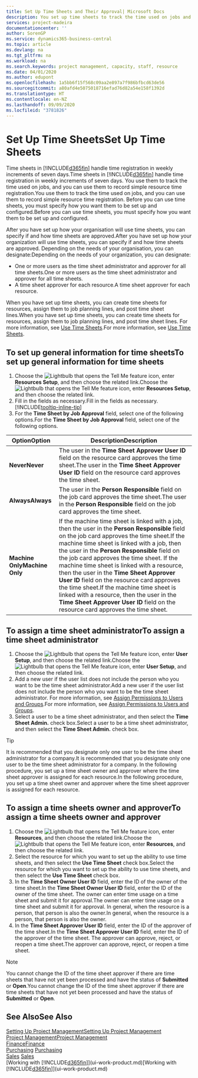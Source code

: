 ```yaml
---
title: Set Up Time Sheets and Their Approval| Microsoft Docs
description: You set up time sheets to track the time used on jobs and using resources, helping you with project management, staffing, and capacity
services: project-madeira
documentationcenter: ''
author: SorenGP
ms.service: dynamics365-business-central
ms.topic: article
ms.devlang: na
ms.tgt_pltfrm: na
ms.workload: na
ms.search.keywords: project management, capacity, staff, resource
ms.date: 04/01/2020
ms.author: edupont
ms.openlocfilehash: 1a5bb6f15f568c09aa2e897a7f986bfbcd63de56
ms.sourcegitcommit: a80afd4e5075018716efad76d82a54e158f1392d
ms.translationtype: HT
ms.contentlocale: en-NZ
ms.lasthandoff: 09/09/2020
ms.locfileid: "3781826"
---
```

# <a name="set-up-time-sheets"></a><span data-ttu-id="2b453-103">Set Up Time Sheets</span><span class="sxs-lookup"><span data-stu-id="2b453-103">Set Up Time Sheets</span></span>
<span data-ttu-id="2b453-104">Time sheets in [!INCLUDE[d365fin](includes/d365fin_md.md)] handle time registration in weekly increments of seven days.</span><span class="sxs-lookup"><span data-stu-id="2b453-104">Time sheets in [!INCLUDE[d365fin](includes/d365fin_md.md)] handle time registration in weekly increments of seven days.</span></span> <span data-ttu-id="2b453-105">You use them to track the time used on jobs, and you can use them to record simple resource time registration.</span><span class="sxs-lookup"><span data-stu-id="2b453-105">You use them to track the time used on jobs, and you can use them to record simple resource time registration.</span></span> <span data-ttu-id="2b453-106">Before you can use time sheets, you must specify how you want them to be set up and configured.</span><span class="sxs-lookup"><span data-stu-id="2b453-106">Before you can use time sheets, you must specify how you want them to be set up and configured.</span></span>

<span data-ttu-id="2b453-107">After you have set up how your organisation will use time sheets, you can specify if and how time sheets are approved.</span><span class="sxs-lookup"><span data-stu-id="2b453-107">After you have set up how your organization will use time sheets, you can specify if and how time sheets are approved.</span></span> <span data-ttu-id="2b453-108">Depending on the needs of your organisation, you can designate:</span><span class="sxs-lookup"><span data-stu-id="2b453-108">Depending on the needs of your organization, you can designate:</span></span>

* <span data-ttu-id="2b453-109">One or more users as the time sheet administrator and approver for all time sheets.</span><span class="sxs-lookup"><span data-stu-id="2b453-109">One or more users as the time sheet administrator and approver for all time sheets.</span></span>
* <span data-ttu-id="2b453-110">A time sheet approver for each resource.</span><span class="sxs-lookup"><span data-stu-id="2b453-110">A time sheet approver for each resource.</span></span>

<span data-ttu-id="2b453-111">When you have set up time sheets, you can create time sheets for resources, assign them to job planning lines, and post time sheet lines.</span><span class="sxs-lookup"><span data-stu-id="2b453-111">When you have set up time sheets, you can create time sheets for resources, assign them to job planning lines, and post time sheet lines.</span></span> <span data-ttu-id="2b453-112">For more information, see [Use Time Sheets](projects-how-use-time-sheets.md).</span><span class="sxs-lookup"><span data-stu-id="2b453-112">For more information, see [Use Time Sheets](projects-how-use-time-sheets.md).</span></span>

## <a name="to-set-up-general-information-for-time-sheets"></a><span data-ttu-id="2b453-113">To set up general information for time sheets</span><span class="sxs-lookup"><span data-stu-id="2b453-113">To set up general information for time sheets</span></span>
1. <span data-ttu-id="2b453-114">Choose the ![Lightbulb that opens the Tell Me feature](media/ui-search/search_small.png "Tell me what you want to do") icon, enter **Resources Setup**, and then choose the related link.</span><span class="sxs-lookup"><span data-stu-id="2b453-114">Choose the ![Lightbulb that opens the Tell Me feature](media/ui-search/search_small.png "Tell me what you want to do") icon, enter **Resources Setup**, and then choose the related link.</span></span>  
2. <span data-ttu-id="2b453-115">Fill in the fields as necessary.</span><span class="sxs-lookup"><span data-stu-id="2b453-115">Fill in the fields as necessary.</span></span> [!INCLUDE[tooltip-inline-tip](includes/tooltip-inline-tip_md.md)]
3. <span data-ttu-id="2b453-116">For the **Time Sheet by Job Approval** field, select one of the following options.</span><span class="sxs-lookup"><span data-stu-id="2b453-116">For the **Time Sheet by Job Approval** field, select one of the following options.</span></span>

| <span data-ttu-id="2b453-117">Option</span><span class="sxs-lookup"><span data-stu-id="2b453-117">Option</span></span> | <span data-ttu-id="2b453-118">Description</span><span class="sxs-lookup"><span data-stu-id="2b453-118">Description</span></span> |
| --- | --- |
| <span data-ttu-id="2b453-119">**Never**</span><span class="sxs-lookup"><span data-stu-id="2b453-119">**Never**</span></span> |<span data-ttu-id="2b453-120">The user in the **Time Sheet Approver User ID** field on the resource card approves the time sheet.</span><span class="sxs-lookup"><span data-stu-id="2b453-120">The user in the **Time Sheet Approver User ID** field on the resource card approves the time sheet.</span></span> |
| <span data-ttu-id="2b453-121">**Always**</span><span class="sxs-lookup"><span data-stu-id="2b453-121">**Always**</span></span> |<span data-ttu-id="2b453-122">The user in the **Person Responsible** field on the job card approves the time sheet.</span><span class="sxs-lookup"><span data-stu-id="2b453-122">The user in the **Person Responsible** field on the job card approves the time sheet.</span></span> |
| <span data-ttu-id="2b453-123">**Machine Only**</span><span class="sxs-lookup"><span data-stu-id="2b453-123">**Machine Only**</span></span> |<span data-ttu-id="2b453-124">If the machine time sheet is linked with a job, then the user in the **Person Responsible** field on the job card approves the time sheet.</span><span class="sxs-lookup"><span data-stu-id="2b453-124">If the machine time sheet is linked with a job, then the user in the **Person Responsible** field on the job card approves the time sheet.</span></span> <span data-ttu-id="2b453-125">If the machine time sheet is linked with a resource, then the user in the **Time Sheet Approver User ID** field on the resource card approves the time sheet.</span><span class="sxs-lookup"><span data-stu-id="2b453-125">If the machine time sheet is linked with a resource, then the user in the **Time Sheet Approver User ID** field on the resource card approves the time sheet.</span></span> |

## <a name="to-assign-a-time-sheet-administrator"></a><span data-ttu-id="2b453-126">To assign a time sheet administrator</span><span class="sxs-lookup"><span data-stu-id="2b453-126">To assign a time sheet administrator</span></span>
1. <span data-ttu-id="2b453-127">Choose the ![Lightbulb that opens the Tell Me feature](media/ui-search/search_small.png "Tell me what you want to do") icon, enter **User Setup**, and then choose the related link.</span><span class="sxs-lookup"><span data-stu-id="2b453-127">Choose the ![Lightbulb that opens the Tell Me feature](media/ui-search/search_small.png "Tell me what you want to do") icon, enter **User Setup**, and then choose the related link.</span></span>  
2. <span data-ttu-id="2b453-128">Add a new user if the user list does not include the person who you want to be the time sheet administrator.</span><span class="sxs-lookup"><span data-stu-id="2b453-128">Add a new user if the user list does not include the person who you want to be the time sheet administrator.</span></span> <span data-ttu-id="2b453-129">For more information, see [Assign Permissions to Users and Groups](ui-define-granular-permissions.md).</span><span class="sxs-lookup"><span data-stu-id="2b453-129">For more information, see [Assign Permissions to Users and Groups](ui-define-granular-permissions.md).</span></span>
3. <span data-ttu-id="2b453-130">Select a user to be a time sheet administrator, and then select the **Time Sheet Admin.** check box.</span><span class="sxs-lookup"><span data-stu-id="2b453-130">Select a user to be a time sheet administrator, and then select the **Time Sheet Admin.** check box.</span></span>  

> [!TIP]  
>   <span data-ttu-id="2b453-131">It is recommended that you designate only one user to be the time sheet administrator for a company.</span><span class="sxs-lookup"><span data-stu-id="2b453-131">It is recommended that you designate only one user to be the time sheet administrator for a company.</span></span> <span data-ttu-id="2b453-132">In the following procedure, you set up a time sheet owner and approver where the time sheet approver is assigned for each resource.</span><span class="sxs-lookup"><span data-stu-id="2b453-132">In the following procedure, you set up a time sheet owner and approver where the time sheet approver is assigned for each resource.</span></span>  

## <a name="to-assign-a-time-sheets-owner-and-approver"></a><span data-ttu-id="2b453-133">To assign a time sheets owner and approver</span><span class="sxs-lookup"><span data-stu-id="2b453-133">To assign a time sheets owner and approver</span></span>
1. <span data-ttu-id="2b453-134">Choose the ![Lightbulb that opens the Tell Me feature](media/ui-search/search_small.png "Tell me what you want to do") icon, enter **Resources**, and then choose the related link.</span><span class="sxs-lookup"><span data-stu-id="2b453-134">Choose the ![Lightbulb that opens the Tell Me feature](media/ui-search/search_small.png "Tell me what you want to do") icon, enter **Resources**, and then choose the related link.</span></span>
2. <span data-ttu-id="2b453-135">Select the resource for which you want to set up the ability to use time sheets, and then select the **Use Time Sheet** check box.</span><span class="sxs-lookup"><span data-stu-id="2b453-135">Select the resource for which you want to set up the ability to use time sheets, and then select the **Use Time Sheet** check box.</span></span>  
3. <span data-ttu-id="2b453-136">In the **Time Sheet Owner User ID** field, enter the ID of the owner of the time sheet.</span><span class="sxs-lookup"><span data-stu-id="2b453-136">In the **Time Sheet Owner User ID** field, enter the ID of the owner of the time sheet.</span></span> <span data-ttu-id="2b453-137">The owner can enter time usage on a time sheet and submit it for approval.</span><span class="sxs-lookup"><span data-stu-id="2b453-137">The owner can enter time usage on a time sheet and submit it for approval.</span></span> <span data-ttu-id="2b453-138">In general, when the resource is a person, that person is also the owner.</span><span class="sxs-lookup"><span data-stu-id="2b453-138">In general, when the resource is a person, that person is also the owner.</span></span>  
4. <span data-ttu-id="2b453-139">In the **Time Sheet Approver User ID** field, enter the ID of the approver of the time sheet.</span><span class="sxs-lookup"><span data-stu-id="2b453-139">In the **Time Sheet Approver User ID** field, enter the ID of the approver of the time sheet.</span></span> <span data-ttu-id="2b453-140">The approver can approve, reject, or reopen a time sheet.</span><span class="sxs-lookup"><span data-stu-id="2b453-140">The approver can approve, reject, or reopen a time sheet.</span></span>  

> [!NOTE]  
>   <span data-ttu-id="2b453-141">You cannot change the ID of the time sheet approver if there are time sheets that have not yet been processed and have the status of **Submitted** or **Open**.</span><span class="sxs-lookup"><span data-stu-id="2b453-141">You cannot change the ID of the time sheet approver if there are time sheets that have not yet been processed and have the status of **Submitted** or **Open**.</span></span>

## <a name="see-also"></a><span data-ttu-id="2b453-142">See Also</span><span class="sxs-lookup"><span data-stu-id="2b453-142">See Also</span></span>
[<span data-ttu-id="2b453-143">Setting Up Project Management</span><span class="sxs-lookup"><span data-stu-id="2b453-143">Setting Up Project Management</span></span>](projects-setup-projects.md)  
[<span data-ttu-id="2b453-144">Project Management</span><span class="sxs-lookup"><span data-stu-id="2b453-144">Project Management</span></span>](projects-manage-projects.md)  
[<span data-ttu-id="2b453-145">Finance</span><span class="sxs-lookup"><span data-stu-id="2b453-145">Finance</span></span>](finance.md)  
<span data-ttu-id="2b453-146">[Purchasing](purchasing-manage-purchasing.md)       </span><span class="sxs-lookup"><span data-stu-id="2b453-146">[Purchasing](purchasing-manage-purchasing.md)       </span></span>  
<span data-ttu-id="2b453-147">[Sales](sales-manage-sales.md)    </span><span class="sxs-lookup"><span data-stu-id="2b453-147">[Sales](sales-manage-sales.md)    </span></span>  
<span data-ttu-id="2b453-148">[Working with [!INCLUDE[d365fin](includes/d365fin_md.md)]](ui-work-product.md)</span><span class="sxs-lookup"><span data-stu-id="2b453-148">[Working with [!INCLUDE[d365fin](includes/d365fin_md.md)]](ui-work-product.md)</span></span>  
